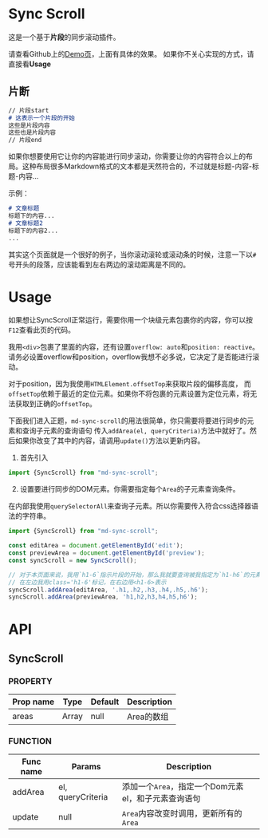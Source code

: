 # Sync Scroll
这是一个基于**片段**的同步滚动插件。

请查看Github上的[Demo页][https://abc1310054026.github.io/sync-scroll/]，上面有具体的效果。
如果你不关心实现的方式，请直接看**Usage**
## 片断
```markdown
// 片段start
# 这表示一个片段的开始
这些是片段内容
这些也是片段内容
// 片段end
```
如果你想要使用它让你的内容能进行同步滚动，你需要让你的内容符合以上的布局。这种布局很多Markdown格式的文本都是天然符合的，不过就是标题-内容-标题-内容...

示例：

```markdown
# 文章标题
标题下的内容...
# 文章标题2
标题下的内容2...
...
```
其实这个页面就是一个很好的例子，当你滚动滚轮或滚动条的时候，注意一下以`#`号开头的段落，应该能看到左右两边的滚动距离是不同的。

# Usage
如果想让SyncScroll正常运行，需要你用一个块级元素包裹你的内容，你可以按`F12`查看此页的代码。

我用`<div>`包裹了里面的内容，还有设置`overflow: auto`和`position: reactive`。
请务必设置overflow和position，overflow我想不必多说，它决定了是否能进行滚动。

对于position，因为我使用`HTMLElement.offsetTop`来获取片段的偏移高度，
而`offsetTop`依赖于最近的定位元素。如果你不将包裹的元素设置为定位元素，将无法获取到正确的`offsetTop`。

下面我们进入正题，`md-sync-scroll`的用法很简单，你只需要将要进行同步的元素和查询子元素的查询语句
传入`addArea(el, queryCriteria)`方法中就好了。然后如果你改变了其中的内容，请调用`update()`方法以更新内容。

1. 首先引入
```js
import {SyncScroll} from "md-sync-scroll";
```
            
2. 设置要进行同步的DOM元素。你需要指定每个`Area`的子元素查询条件。

在内部我使用`querySelectorAll`来查询子元素。所以你需要传入符合css选择器语法的字符串。
```js
import {SyncScroll} from "md-sync-scroll";

const editArea = document.getElementById('edit');
const previewArea = document.getElementById('preview');
const syncScroll = new SyncScroll();

// 对于本页面来说，我用`h1-6`指示片段的开始，那么我就要查询被我指定为`h1-h6`的元素
// 在左边我用class='h1-6'标记，在右边用<h1-6>表示
syncScroll.addArea(editArea, '.h1,.h2,.h3,.h4,.h5,.h6');
syncScroll.addArea(previewArea, 'h1,h2,h3,h4,h5,h6');
```
# API
## SyncScroll
### PROPERTY
| Prop name | Type | Default | Description |
| --- | --- | --- | --- |
| areas | Array<Area> | null | Area的数组 |
### FUNCTION
| Func name | Params | Description |
| --- | --- | --- |
| addArea | el, queryCriteria | 添加一个`Area`，指定一个Dom元素el，和子元素查询语句 |
| update | null | `Area`内容改变时调用，更新所有的`Area` |


[https://abc1310054026.github.io/sync-scroll/]: https://abc1310054026.github.io/sync-scroll/
